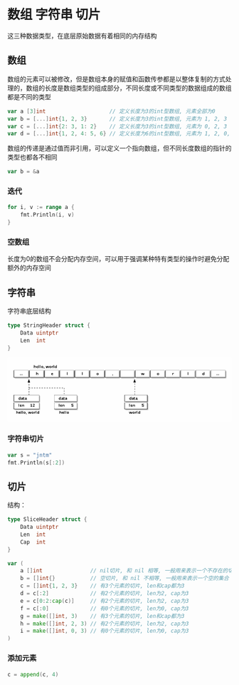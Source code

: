 # 数组 字符串 切片

这三种数据类型，在底层原始数据有着相同的内存结构

## 数组

数组的元素可以被修改，但是数组本身的赋值和函数传参都是以整体复制的方式处理的，数组的长度是数组类型的组成部分，不同长度或不同类型的数据组成的数组都是不同的类型

```go
var a [3]int                    // 定义长度为3的int型数组, 元素全部为0
var b = [...]int{1, 2, 3}       // 定义长度为3的int型数组, 元素为 1, 2, 3
var c = [...]int{2: 3, 1: 2}    // 定义长度为3的int型数组, 元素为 0, 2, 3
var d = [...]int{1, 2, 4: 5, 6} // 定义长度为6的int型数组, 元素为 1, 2, 0, 0, 5, 6
```

数组的传递是通过值而非引用，可以定义一个指向数组，但不同长度数组的指针的类型也都各不相同

```go
var b = &a 
```

### 迭代

```go
for i, v := range a {
	fmt.Println(i, v)
}
```

### 空数组

长度为0的数组不会分配内存空间，可以用于强调某种特有类型的操作时避免分配额外的内存空间

## 字符串

字符串底层结构

```go
type StringHeader struct {
    Data uintptr
    Len  int
}
```

![2021914163350](/assets/2021914163350.png)

### 字符串切片

```go
var s = "jntm"
fmt.Println(s[:2])
```

## 切片

结构：

```go
type SliceHeader struct {
    Data uintptr
    Len  int
    Cap  int
}
```

```go
var (
    a []int               // nil切片, 和 nil 相等, 一般用来表示一个不存在的切片
    b = []int{}           // 空切片, 和 nil 不相等, 一般用来表示一个空的集合
    c = []int{1, 2, 3}    // 有3个元素的切片, len和cap都为3
    d = c[:2]             // 有2个元素的切片, len为2, cap为3
    e = c[0:2:cap(c)]     // 有2个元素的切片, len为2, cap为3
    f = c[:0]             // 有0个元素的切片, len为0, cap为3
    g = make([]int, 3)    // 有3个元素的切片, len和cap都为3
    h = make([]int, 2, 3) // 有2个元素的切片, len为2, cap为3
    i = make([]int, 0, 3) // 有0个元素的切片, len为0, cap为3
)
```

### 添加元素

```go
c = append(c, 4)
```
